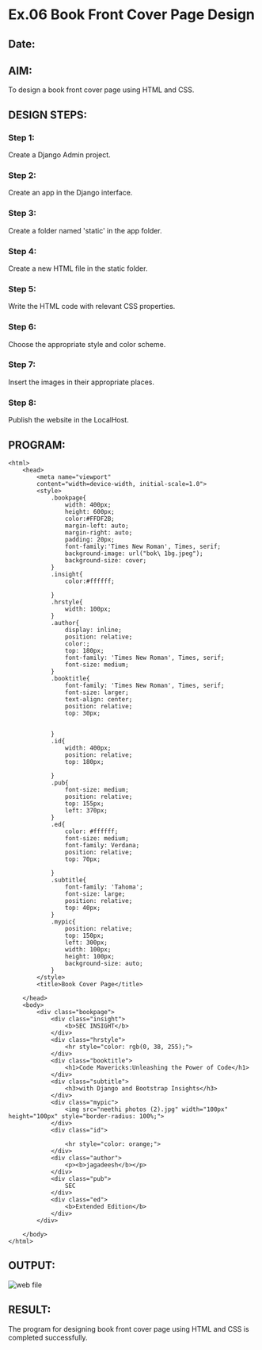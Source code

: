# Ex.06 Book Front Cover Page Design
## Date:

## AIM:
To design a book front cover page using HTML and CSS.

## DESIGN STEPS:

### Step 1:
Create a Django Admin project.

### Step 2:
Create an app in the Django interface.

### Step 3:
Create a folder named 'static' in the app folder.

### Step 4:
Create a new HTML file in the static folder.

### Step 5:
Write the HTML code with relevant CSS properties.

### Step 6:
Choose the appropriate style and color scheme.

### Step 7:
Insert the images in their appropriate places.

### Step 8:
Publish the website in the LocalHost.

## PROGRAM:
```
<html>
    <head>
        <meta name="viewport"
        content="width=device-width, initial-scale=1.0">
        <style>
            .bookpage{
                width: 400px;
                height: 600px;
                color:#FFDF2B;
                margin-left: auto;
                margin-right: auto;
                padding: 20px;
                font-family:'Times New Roman', Times, serif;
                background-image: url("bok\ 1bg.jpeg");
                background-size: cover;
            }
            .insight{
                color:#ffffff;

            }
            .hrstyle{
                width: 100px;
            }
            .author{
                display: inline;
                position: relative;
                color:;
                top: 180px;
                font-family: 'Times New Roman', Times, serif;
                font-size: medium;
            }
            .booktitle{
                font-family: 'Times New Roman', Times, serif;
                font-size: larger;
                text-align: center;
                position: relative;
                top: 30px;

            
            }
            .id{
                width: 400px;
                position: relative;
                top: 180px;

            }
            .pub{
                font-size: medium;
                position: relative;
                top: 155px;
                left: 370px;
            }
            .ed{
                color: #ffffff;
                font-size: medium;
                font-family: Verdana;
                position: relative;
                top: 70px;

            }
            .subtitle{
                font-family: 'Tahoma';
                font-size: large;
                position: relative;
                top: 40px;
            }
            .mypic{
                position: relative;
                top: 150px;
                left: 300px;
                width: 100px;
                height: 100px;
                background-size: auto;
            }
        </style>
        <title>Book Cover Page</title>

    </head>
    <body>
        <div class="bookpage">
            <div class="insight">
                <b>SEC INSIGHT</b>
            </div>
            <div class="hrstyle">
                <hr style="color: rgb(0, 38, 255);">
            </div>
            <div class="booktitle">
                <h1>Code Mavericks:Unleashing the Power of Code</h1>
            </div>
            <div class="subtitle">
                <h3>with Django and Bootstrap Insights</h3>
            </div>
            <div class="mypic">
                <img src="neethi photos (2).jpg" width="100px" height="100px" style="border-radius: 100%;">
            </div>
            <div class="id">
                
                <hr style="color: orange;">
            </div>
            <div class="author">
                <p><b>jagadeesh</b></p>
            </div>
            <div class="pub">
                SEC
            </div>
            <div class="ed">
                <b>Extended Edition</b>
            </div>
        </div>

    </body>
</html>
```


## OUTPUT:
![web file](https://github.com/jagadeesh9500/cover/assets/149087921/f27f9d88-618e-45c7-9739-1425fd233abe)




## RESULT:
The program for designing book front cover page using HTML and CSS is completed successfully.
